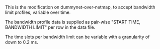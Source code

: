 This is the modification on dummynet-over-netmap, to accept bandwidth limit profiles, variable over time.

The bandwidth profile data is supplied as pair-wise "START TIME, BANDWIDTH LIMIT" per row in the data file.

The time slots per bandwidth limit can be variable with a granularity of down to 0.2 ms.


